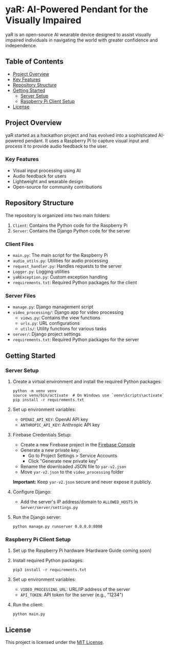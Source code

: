 # yaR: AI-Powered Pendant for the Visually Impaired

yaR is an open-source AI wearable device designed to assist visually impaired individuals in navigating the world with greater confidence and independence.

## Table of Contents
- [Project Overview](#project-overview)
- [Key Features](#key-features)
- [Repository Structure](#repository-structure)
- [Getting Started](#getting-started)
  - [Server Setup](#server-setup)
  - [Raspberry Pi Client Setup](#raspberry-pi-client-setup)
- [License](#license)

## Project Overview

yaR started as a hackathon project and has evolved into a sophisticated AI-powered pendant. It uses a Raspberry Pi to capture visual input and process it to provide audio feedback to the user.

### Key Features

- Visual input processing using AI
- Audio feedback for users
- Lightweight and wearable design
- Open-source for community contributions

## Repository Structure

The repository is organized into two main folders:

1. `Client`: Contains the Python code for the Raspberry Pi
2. `Server`: Contains the Django Python code for the server

### Client Files

- `main.py`: The main script for the Raspberry Pi
- `audio_utils.py`: Utilities for audio processing
- `request_handler.py`: Handles requests to the server
- `Logger.py`: Logging utilities
- `yaRException.py`: Custom exception handling
- `requirements.txt`: Required Python packages for the client

### Server Files

- `manage.py`: Django management script
- `video_processing/`: Django app for video processing
  - `views.py`: Contains the view functions
  - `urls.py`: URL configurations
  - `utils/`: Utility functions for various tasks
- `server/`: Django project settings
- `requirements.txt`: Required Python packages for the server

## Getting Started

### Server Setup

1. Create a virtual environment and install the required Python packages:
   ```
   python -m venv venv
   source venv/bin/activate  # On Windows use `venv\Scripts\activate`
   pip install -r requirements.txt
   ```

2. Set up environment variables:
   - `OPENAI_API_KEY`: OpenAI API key
   - `ANTHROPIC_API_KEY`: Anthropic API key

3. Firebase Credentials Setup:
   - Create a new Firebase project in the [Firebase Console](https://console.firebase.google.com/)
   - Generate a new private key:
     - Go to Project Settings > Service Accounts
     - Click "Generate new private key"
   - Rename the downloaded JSON file to `yar-v2.json`
   - Move `yar-v2.json` to the `video_processing` folder

   **Important:** Keep `yar-v2.json` secure and never expose it publicly.

4. Configure Django:
   - Add the server's IP address/domain to `ALLOWED_HOSTS` in `Server/server/settings.py`

5. Run the Django server:
   ```
   python manage.py runserver 0.0.0.0:8000
   ```

### Raspberry Pi Client Setup

1. Set up the Raspberry Pi hardware (Hardware Guide coming soon)

2. Install required Python packages:
   ```
   pip3 install -r requirements.txt
   ```

3. Set up environment variables:
   - `VIDEO_PROCESSING_URL`: URL/IP address of the server
   - `API_TOKEN`: API token for the server (e.g., "1234")

4. Run the client:
   ```
   python main.py
   ```

## License

This project is licensed under the [MIT License](LICENSE).
